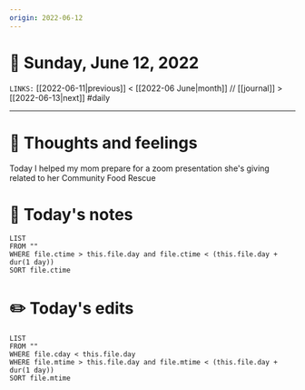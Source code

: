 ```yaml
---
origin: 2022-06-12
---
```

# 📅 Sunday, June 12, 2022
`LINKS:` [[2022-06-11|previous]] < [[2022-06 June|month]] // [[journal]] > [[2022-06-13|next]] 
#daily

---
# 💭 Thoughts and feelings
Today I helped my mom prepare for a zoom presentation she's giving related to her Community Food Rescue

# 📝 Today's notes
```dataview
LIST 
FROM ""
WHERE file.ctime > this.file.day and file.ctime < (this.file.day + dur(1 day))
SORT file.ctime
```
# ✏️ Today's edits
```dataview
LIST
FROM ""
WHERE file.cday < this.file.day
WHERE file.mtime > this.file.day and file.mtime < (this.file.day + dur(1 day))
SORT file.mtime
```